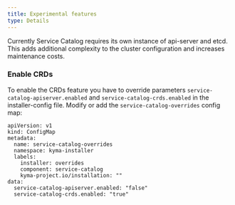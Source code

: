 ```yaml
---
title: Experimental features
type: Details
---
```


Currently Service Catalog requires its own instance of api-server and etcd. This adds additional complexity to the cluster configuration and increases
maintenance costs. 

### Enable CRDs

To enable the CRDs feature you have to override parameters `service-catalog-apiserver.enabled` and `service-catalog-crds.enabled`
in the installer-config file. Modify or add the `service-catalog-overrides` config map:  
```
apiVersion: v1
kind: ConfigMap
metadata:
  name: service-catalog-overrides
  namespace: kyma-installer
  labels:
    installer: overrides
    component: service-catalog
    kyma-project.io/installation: ""
data:
  service-catalog-apiserver.enabled: "false"
  service-catalog-crds.enabled: "true"
```
